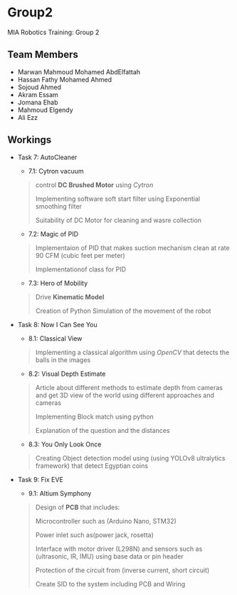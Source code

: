 # Group2
MIA Robotics Training: Group 2
## Team Members
- Marwan Mahmoud Mohamed AbdElfattah
- Hassan Fathy Mohamed Ahmed
- Sojoud Ahmed
- Akram Essam
- Jomana Ehab
- Mahmoud Elgendy
- Ali Ezz

## Workings
- Task 7: AutoCleaner
    - 7.1: Cytron vacuum
    > control **DC Brushed Motor** using *Cytron*
    >
    > Implementing software soft start filter using Exponential smoothing filter
    >
    > Suitability of DC Motor for cleaning and wasre collection

    - 7.2: Magic of PID
    > Implementaion of PID that makes suction mechanism clean at rate 90 CFM (cubic feet per meter)
    >
    > Implementationof class for PID

    - 7.3: Hero of Mobility
    > Drive **Kinematic Model**
    >
    > Creation of Python Simulation of the movement of the robot
- Task 8: Now I Can See You
    - 8.1: Classical View
    > Implementing a classical algorithm using *OpenCV* that detects the balls in the images

    - 8.2: Visual Depth Estimate
    > Article about different methods to estimate depth from cameras and get 3D view of the world using different approaches and cameras
    >
    > Implementing Block match using python
    >
    > Explanation of the question and the distances

    - 8.3: You Only Look Once
    > Creating Object detection model using (using YOLOv8 ultralytics framework) that detect Egyptian coins
- Task 9: Fix EVE
    - 9.1: Altium Symphony
    > Design of **PCB** that includes:
    >
    > Microcontroller such as (Arduino Nano, STM32)
    >
    > Power inlet such as(power jack, rosetta)
    >
    > Interface with motor driver (L298N) and sensors such as (ultrasonic, IR, IMU) using base data or pin header
    >
    > Protection of the circuit from (inverse current, short circuit)
    >
    > Create SID to the system including PCB and Wiring


